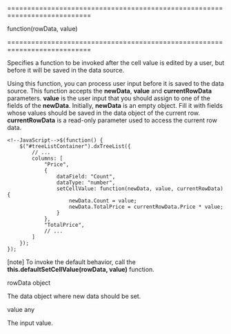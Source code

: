 <!--**
/*-------------------------------------------
    Auto-generated file. Do not modify.
-------------------------------------------

**-->
===========================================================================
<!--type-->function(rowData, value)<!--/type-->
===========================================================================

<!--shortDescription-->
Specifies a function to be invoked after the cell value is edited by a user, but before it will be saved in the data source.
<!--/shortDescription-->

<!--fullDescription-->
Using this function, you can process user input before it is saved to the data source. This function accepts the **newData**, **value** and **currentRowData** parameters. **value** is the user input that you should assign to one of the fields of the **newData**. Initially, **newData** is an empty object. Fill it with fields whose values should be saved in the data object of the current row. **currentRowData** is a read-only parameter used to access the current row data.

    <!--JavaScript-->$(function() {
        $("#treeListContainer").dxTreeList({
            // ...
            columns: [
                "Price",
                {
                    dataField: "Count",
                    dataType: "number",
                    setCellValue: function(newData, value, currentRowData) {
                        newData.Count = value;
                        newData.TotalPrice = currentRowData.Price * value;
                    }
                },
                "TotalPrice",
                // ...
            ]
        });
    });
    

[note] To invoke the default behavior, call the **this.defaultSetCellValue(rowData, value)** function.
<!--/fullDescription-->
<!--typeFunctionParamName1-->rowData<!--/typeFunctionParamName1-->
<!--typeFunctionParamType1-->object<!--/typeFunctionParamType1-->
<!--typeFunctionParamDescription1-->
The data object where new data should be set.
<!--/typeFunctionParamDescription1-->

<!--typeFunctionParamName2-->value<!--/typeFunctionParamName2-->
<!--typeFunctionParamType2-->any<!--/typeFunctionParamType2-->
<!--typeFunctionParamDescription2-->
The input value.
<!--/typeFunctionParamDescription2-->

<!--handmade-->
<!--/handmade-->